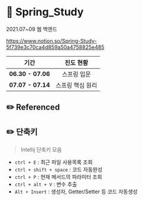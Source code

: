 # :herb: Spring_Study
2021.07~09 웹 백엔드

https://www.notion.so/Spring-Study-5f739e3c70ca4d859a50a4758825e485

|  <center>기간</center> |  <center>진도 현황</center> | 
|:--------|:--------:|
|**06.30 - 07.06** | <center>스프링 입문 </center> |
|**07.07 - 07.14** | <center>스프링 핵심 원리 </center> |
 
 
## :pencil2: Referenced



## :pencil2: 단축키
 > Intellij 단축키 모음

 + `ctrl + E` : 최근 파일 사용목록 조회
 + `ctrl + shift + space` : 코드 자동완성
 + `ctrl + P` : 현재 메서드의 파라미터 조회
 + `ctrl + alt + V` : 변수 추출
 + `Alt + Insert` : 생성자, Getter/Setter 등 코드 자동생성
